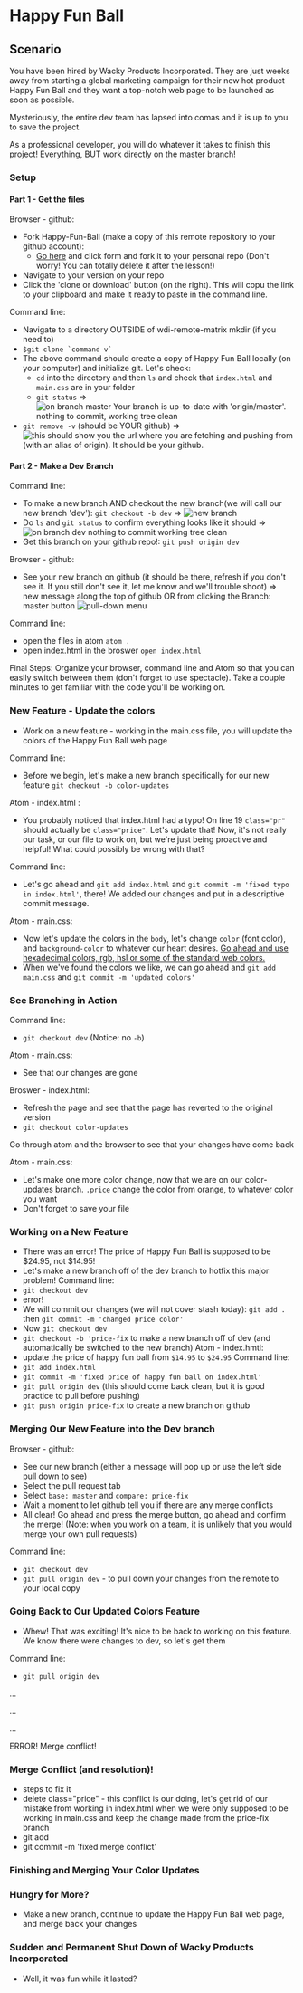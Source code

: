 # Happy Fun Ball

## Scenario
You have been hired by Wacky Products Incorporated. They are just weeks away from starting a global marketing campaign for their new hot product Happy Fun Ball and they want a top-notch web page to be launched as soon as possible.

Mysteriously, the entire dev team has lapsed into comas and it is up to you to save the project.

As a professional developer, you will do whatever it takes to finish this project! Everything, BUT work directly on the master branch!


### Setup
#### Part 1 - Get the files
Browser - github:
- Fork Happy-Fun-Ball (make a copy of this remote repository to your github account):
  - [Go here]( https://github.com/Krafalski/hfb) and click form and fork it to your personal repo (Don't worry! You can totally delete it after the lesson!)
- Navigate to your version on your repo
- Click the 'clone or download' button (on the right). This will copu the link to your clipboard and make it ready to paste in the command line.

Command line:
- Navigate to a directory OUTSIDE of wdi-remote-matrix
mkdir (if you need to)
- ```$git clone `command v` ```
- The above command should create a copy of Happy Fun Ball locally (on your computer) and initialize git. Let's check:
  - `cd` into the directory and then `ls` and check that `index.html` and `main.css` are in your folder
  - `git status`
=> ![on branch master
Your branch is up-to-date with 'origin/master'.
nothing to commit, working tree clean](https://i.imgur.com/SMyXeGV.png)
- `git remove -v` (should be YOUR github) => ![this should show you the url where you are fetching and pushing from (with an alias of origin). It should be your github.](https://i.imgur.com/QVG9UPS.png)

#### Part 2 - Make a Dev Branch
Command line:
- To make a new branch AND checkout the new branch(we will call our new branch 'dev'): `git checkout -b dev` => ![new branch](https://i.imgur.com/AnAkrWr.png)
- Do `ls` and `git status` to confirm everything looks like it should
=> ![on branch dev
nothing to commit working tree clean](https://i.imgur.com/ulpNaf2.png)
- Get this branch on your github repo!: `git push origin dev`

Browser - github:
- See your new branch on github (it should be there, refresh if you don't see it. If you still don't see it, let me know and we'll trouble shoot)
=> new message along the top of github OR from clicking the Branch: master button ![pull-down menu](https://i.imgur.com/Q6N93aM.png)

Command line:
- open the files in atom `atom .`
- open index.html in the broswer `open index.html`

Final Steps:
Organize your browser, command line and Atom so that you can easily switch between them (don't forget to use spectacle).
Take a couple minutes to get familiar with the code you'll be working on.

### New Feature - Update the colors
- Work on a new feature - working in the main.css file, you will update the colors of the Happy Fun Ball web page

Command line:
- Before we begin, let's make a new branch specifically for our new feature `git checkout -b color-updates`

Atom - index.html :
- You probably noticed that index.html had a typo! On line 19 `class="pr"` should actually be `class="price"`. Let's update that! Now, it's not really our task, or our file to work on, but we're just being proactive and  helpful! What could possibly be wrong with that?

Command line:
- Let's go ahead and `git add index.html` and `git commit -m 'fixed typo in index.html'`, there! We added our changes and put in a descriptive commit message.

Atom - main.css:
- Now let's update the colors in the `body`, let's change `color` (font color), and `background-color` to whatever our heart desires. [Go ahead and use hexadecimal colors, rgb, hsl or some of the standard web colors.]( http://htmlcolorcodes.com/color-names/)
- When we've found the colors we like, we can go ahead and `git add main.css` and `git commit -m 'updated colors'`

### See Branching in Action
Command line:
- `git checkout dev` (Notice: no `-b`)

Atom - main.css:
- See that our changes are gone

Broswer - index.html:
- Refresh the page and see that the page has reverted to the original version
- `git checkout color-updates`

Go through atom and the browser to see that your changes have come back

Atom - main.css:
- Let's make one more color change, now that we are on our color-updates branch. `.price` change the color from orange, to whatever color you want
- Don't forget to save your file

### Working on a New Feature
- There was an error! The price of Happy Fun Ball is supposed to be $24.95, not $14.95!
- Let's make a new branch off of the dev branch to hotfix this major problem!
Command line:
- `git checkout dev`
- error!
- We will commit our changes (we will not cover stash today): `git add .` then `git commit -m 'changed price color'`
- Now `git checkout dev`
- `git checkout -b 'price-fix` to make a new branch off of dev (and automatically be switched to the new branch)
Atom - index.hmtl:
- update the price of happy fun ball from `$14.95` to `$24.95`
Command line:
- `git add index.html`
- `git commit -m 'fixed price of happy fun ball on index.html'`
- `git pull origin dev` (this should come back clean, but it is good practice to pull before pushing)
- `git push origin price-fix` to create a new branch on github

### Merging Our New Feature into the Dev branch
Browser - github:
- See our new branch (either a message will pop up or use the left side pull down to see)
- Select the pull request tab
- Select `base: master` and `compare: price-fix`
- Wait a moment to let github tell you if there are any merge conflicts
- All clear! Go ahead and press the merge button, go ahead and confirm the merge! (Note: when you work on a team, it is unlikely that you would merge your own pull requests)

Command line:
- `git checkout dev`
- `git pull origin dev` - to pull down your changes from the remote to your local copy

### Going Back to Our Updated Colors Feature
- Whew! That was exciting! It's nice to be back to working on this feature. We know there were changes to dev, so let's get them

Command line:
- `git pull origin dev`

...

...

...

ERROR! Merge conflict!

### Merge Conflict (and resolution)!
- steps to fix it
- delete class="price" - this conflict is our doing, let's get rid of our mistake from working in index.html when we were only supposed to be working in main.css and keep the change made from the price-fix branch
- git add
- git commit -m 'fixed merge conflict'


### Finishing and Merging Your Color Updates


### Hungry for More?
- Make a new branch, continue to update the Happy Fun Ball web page, and merge back your changes

### Sudden and Permanent Shut Down of Wacky Products Incorporated
- Well, it was fun while it lasted?
